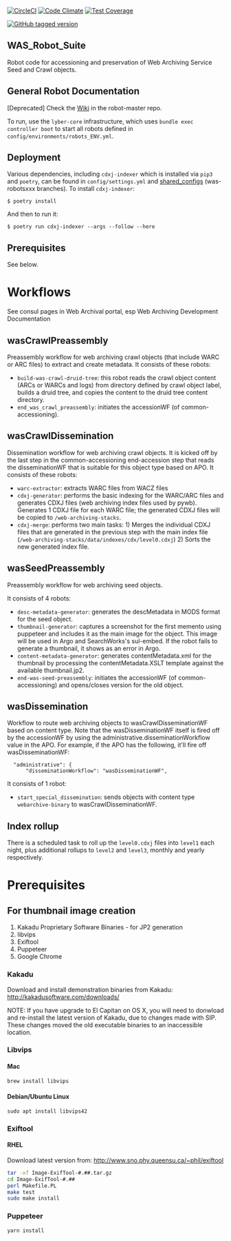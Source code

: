 [![CircleCI](https://circleci.com/gh/sul-dlss/was_robot_suite.svg?style=svg)](https://circleci.com/gh/sul-dlss/was_robot_suite)
[![Code Climate](https://codeclimate.com/github/sul-dlss/was_robot_suite/badges/gpa.svg)](https://codeclimate.com/github/sul-dlss/was_robot_suite)
[![Test Coverage](https://codeclimate.com/github/sul-dlss/was_robot_suite/badges/coverage.svg)](https://codeclimate.com/github/sul-dlss/was_robot_suite/coverage)

[![GitHub tagged version](https://badge.fury.io/gh/sul-dlss%2Fwas_robot_suite.svg)](https://badge.fury.io/gh/sul-dlss%2Fwas_robot_suite)

WAS_Robot_Suite
---------------

Robot code for accessioning and preservation of Web Archiving Service Seed and Crawl objects.

## General Robot Documentation

[Deprecated] Check the [Wiki](https://github.com/sul-dlss/robot-master/wiki) in the robot-master repo.

To run, use the `lyber-core` infrastructure, which uses `bundle exec controller boot`
to start all robots defined in `config/environments/robots_ENV.yml`.

## Deployment

Various dependencies, including `cdxj-indexer` which is installed via `pip3` and `poetry`, can be found in `config/settings.yml` and [shared_configs](https://github.com/sul-dlss/shared_configs) (was-robotsxxx branches). To install `cdxj-indexer`:

```shell
$ poetry install
```

And then to run it:

```shell
$ poetry run cdxj-indexer --args --follow --here
```

## Prerequisites

See below.

# Workflows

See consul pages in Web Archival portal, esp Web Archiving Development Documentation

## wasCrawlPreassembly

Preassembly workflow for web archiving crawl objects (that include WARC or ARC files) to extract and create metadata.  It consists of these robots:

* `build-was-crawl-druid-tree`: this robot reads the crawl object content (ARCs or WARCs and logs) from directory defined by crawl object label, builds a druid tree, and copies the content to the druid tree content directory.
* `end_was_crawl_preassembly`: initiates the accessionWF (of common-accessioning).

## wasCrawlDissemination

Dissemination workflow for web archiving crawl objects.  It is kicked off by the last step in the common-accessioning end-accession step that reads the disseminationWF that is suitable for this object type based on APO. It consists of these robots:

* `warc-extractor`: extracts WARC files from WACZ files
* `cdxj-generator`: performs the basic indexing for the WARC/ARC files and generates CDXJ files (web archiving index files used by pywb). Generates 1 CDXJ file for each WARC file; the generated CDXJ files will be copied to `/web-archiving-stacks`.
* `cdxj-merge`: performs two main tasks:  1) Merges the individual CDXJ files that are generated in the previous step with the main index file (`/web-archiving-stacks/data/indexes/cdx/level0.cdxj`) 2) Sorts the new generated index file.

## wasSeedPreassembly

Preassembly workflow for web archiving seed objects.

It consists of 4 robots:

* `desc-metadata-generator`: generates the descMetadata in MODS format for the seed object.
* `thumbnail-generator`: captures a screenshot for the first memento using puppeteer and includes it as the main image for the object. This image will be used in Argo and SearchWorks's sul-embed.  If the robot fails to generate a thumbnail, it shows as an error in Argo.
* `content-metadata-generator`: generates contentMetadata.xml for the thumbnail by processing the contentMetadata.XSLT template against the available thumbnail.jp2.
* `end-was-seed-preassembly`: initiates the accessionWF (of common-accessioning) and opens/closes version for the old object.

## wasDissemination

Workflow to route web archiving objects to wasCrawlDisseminationWF based on content type. Note that the wasDisseminationWF itself is fired off by the accessionWF by using the administrative.disseminationWorkflow value in the APO. For example, if the APO has the following, it'll fire off wasDisseminationWF:

```
  "administrative": {
      "disseminationWorkflow": "wasDisseminationWF",
```

It consists of 1 robot:

* `start_special_dissemination`: sends objects with content type `webarchive-binary` to wasCrawlDisseminationWF.

## Index rollup
There is a scheduled task to roll up the `level0.cdxj` files into `level1` each night, plus additional rollups to `level2` and `level3`, monthly and yearly respectively.

# Prerequisites

## For thumbnail image creation

1. Kakadu Proprietary Software Binaries - for JP2 generation
2. libvips
3. Exiftool
4. Puppeteer
5. Google Chrome

### Kakadu

Download and install demonstration binaries from Kakadu:
http://kakadusoftware.com/downloads/

NOTE: If you have upgrade to El Capitan on OS X, you will need to donwload and re-install the latest version of Kakadu, due to changes made with SIP.  These changes moved the old executable binaries to an inaccessible location.

### Libvips

#### Mac

```bash
brew install libvips
```

#### Debian/Ubuntu Linux

```shell
sudo apt install libvips42
```

### Exiftool

#### RHEL
Download latest version from: http://www.sno.phy.queensu.ca/~phil/exiftool

```bash
tar -xf Image-ExifTool-#.##.tar.gz
cd Image-ExifTool-#.##
perl Makefile.PL
make test
sudo make install
```

### Puppeteer

```bash
yarn install
```
